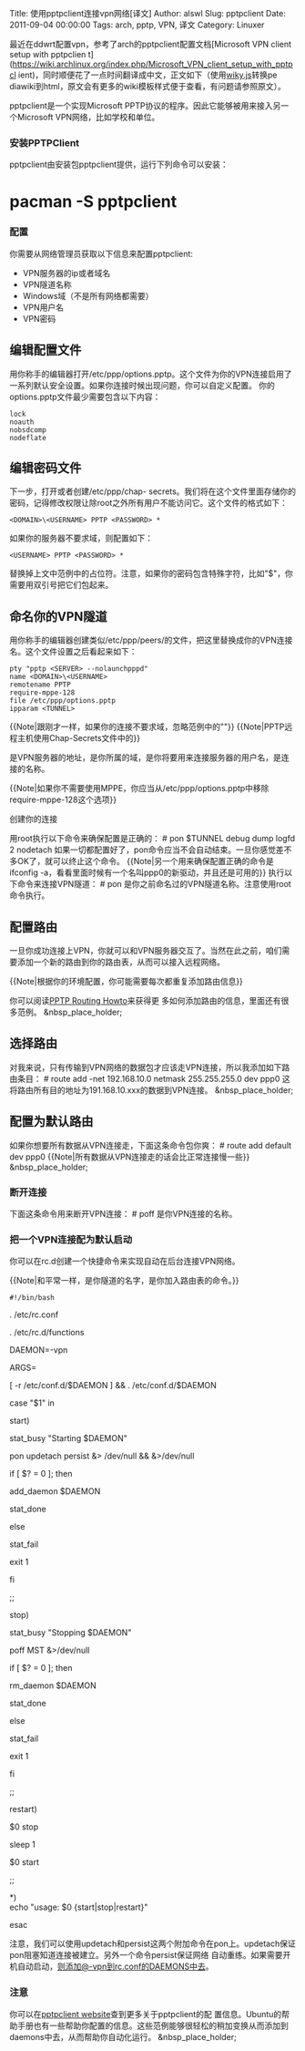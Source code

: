 Title: 使用pptpclient连接vpn网络[译文]
Author: alswl
Slug: pptpclient
Date: 2011-09-04 00:00:00
Tags: arch, pptp, VPN, 译文
Category: Linuxer

最近在ddwrt配置vpn，参考了arch的pptpclient配置文档[Microsoft VPN client setup with pptpclien
t](https://wiki.archlinux.org/index.php/Microsoft_VPN_client_setup_with_pptpcl
ient)，同时顺便花了一点时间翻译成中文，正文如下（使用[wiky.js](https://github.com/tanin47/wiky.js)转换pe
diawiki到html，原文会有更多的wiki模板样式便于查看，有问题请参照原文）。

pptpclient是一个实现Microsoft PPTP协议的程序。因此它能够被用来接入另一个Microsoft VPN网络，比如学校和单位。

### 安装PPTPClient

pptpclient由安装包pptpclient提供，运行下列命令可以安装：

# pacman -S pptpclient

### 配置

你需要从网络管理员获取以下信息来配置pptpclient:

  * VPN服务器的ip或者域名
  * VPN隧道名称
  * Windows域（不是所有网络都需要）
  * VPN用户名
  * VPN密码

## 编辑配置文件

用你称手的编辑器打开/etc/ppp/options.pptp。这个文件为你的VPN连接启用了一系列默认安全设置。如果你连接时候出现问题，你可以自定义配置。
你的options.pptp文件最少需要包含以下内容：

    
    lock
    noauth
    nobsdcomp
    nodeflate
    

## 编辑密码文件

下一步，打开或者创建/etc/ppp/chap-
secrets。我们将在这个文件里面存储你的密码，记得修改权限让除root之外所有用户不能访问它。这个文件的格式如下：

    
    <DOMAIN>\<USERNAME> PPTP <PASSWORD> *

如果你的服务器不要求域，则配置如下：

    
    <USERNAME> PPTP <PASSWORD> *
    

替换掉上文中范例中的占位符。注意，如果你的密码包含特殊字符，比如"$"，你需要用双引号把它们包起来。

## 命名你的VPN隧道

用你称手的编辑器创建类似/etc/ppp/peers/的文件，把这里替换成你的VPN连接名。这个文件设置之后看起来如下：

    
    pty "pptp <SERVER> --nolaunchpppd"
    name <DOMAIN>\<USERNAME>
    remotename PPTP
    require-mppe-128
    file /etc/ppp/options.pptp
    ipparam <TUNNEL>

{{Note|跟刚才一样，如果你的连接不要求域，忽略范例中的"\"}} {{Note|PPTP远程主机使用Chap-Secrets文件中的}}

是VPN服务器的地址，是你所属的域，是你将要用来连接服务器的用户名，是连接的名称。

{{Note|如果你不需要使用MPPE，你应当从/etc/ppp/options.pptp中移除require-mppe-128这个选项}}

创建你的连接

用root执行以下命令来确保配置是正确的： # pon $TUNNEL debug dump logfd 2 nodetach
如果一切都配置好了，pon命令应当不会自动结束。一旦你感觉差不多OK了，就可以终止这个命令。 {{Note|另一个用来确保配置正确的命令是ifconfig
-a，看看里面时候有一个名叫ppp0的新驱动，并且还是可用的}} 执行以下命令来连接VPN隧道： # pon
是你之前命名过的VPN隧道名称。注意使用root命令执行。

## 配置路由

一旦你成功连接上VPN，你就可以和VPN服务器交互了。当然在此之前，咱们需要添加一个新的路由到你的路由表，从而可以接入远程网络。

{{Note|根据你的环境配置，你可能需要每次都重复添加路由信息}}

你可以阅读[PPTP Routing Howto](http://pptpclient.sourceforge.net/routing.phtml)来获得更
多如何添加路由的信息，里面还有很多范例。 &nbsp_place_holder;

## 选择路由

对我来说，只有传输到VPN网络的数据包才应该走VPN连接，所以我添加如下路由条目： # route add -net 192.168.10.0
netmask 255.255.255.0 dev ppp0 这将路由所有目的地址为191.168.10.xxx的数据到VPN连接。
&nbsp_place_holder;

## 配置为默认路由

如果你想要所有数据从VPN连接走，下面这条命令包你爽： # route add default dev ppp0
{{Note|所有数据从VPN连接走的话会比正常连接慢一些}} &nbsp_place_holder;

### 断开连接

下面这条命令用来断开VPN连接： # poff  是你VPN连接的名称。

### 把一个VPN连接配为默认启动

你可以在rc.d创建一个快捷命令来实现自动在后台连接VPN网络。

{{Note|和平常一样，是你隧道的名字，是你加入路由表的命令。}}

    
    #!/bin/bash

. /etc/rc.conf

. /etc/rc.d/functions

DAEMON=<TUNNEL>-vpn

ARGS=

[ -r /etc/conf.d/$DAEMON ] && . /etc/conf.d/$DAEMON

case "$1" in

start)

stat_busy "Starting $DAEMON"

pon <TUNNEL> updetach persist &> /dev/null && <ROUTING COMMAND> &>/dev/null

if [ $? = 0 ]; then

add_daemon $DAEMON

stat_done

else

stat_fail

exit 1

fi

;;

stop)

stat_busy "Stopping $DAEMON"

poff MST &>/dev/null

if [ $? = 0 ]; then

rm_daemon $DAEMON

stat_done

else

stat_fail

exit 1

fi

;;

restart)

$0 stop

sleep 1

$0 start

;;

*)  
echo "usage: $0 {start|stop|restart}"

esac

注意，我们可以使用updetach和persist这两个附加命令在pon上。updetach保证pon阻塞知道连接被建立。另外一个命令persist保证网络
自动重练。如果需要开机自动启动，则添加@-vpn到rc.conf的DAEMONS中去。

### 注意

你可以在[pptpclient website](http://pptpclient.sourceforge.net/)查到更多关于pptpclient的配
置信息。Ubuntu的帮助手册也有一些帮助你配置的信息。这些范例能够很轻松的稍加变换从而添加到daemons中去，从而帮助你自动化运行。
&nbsp_place_holder;

